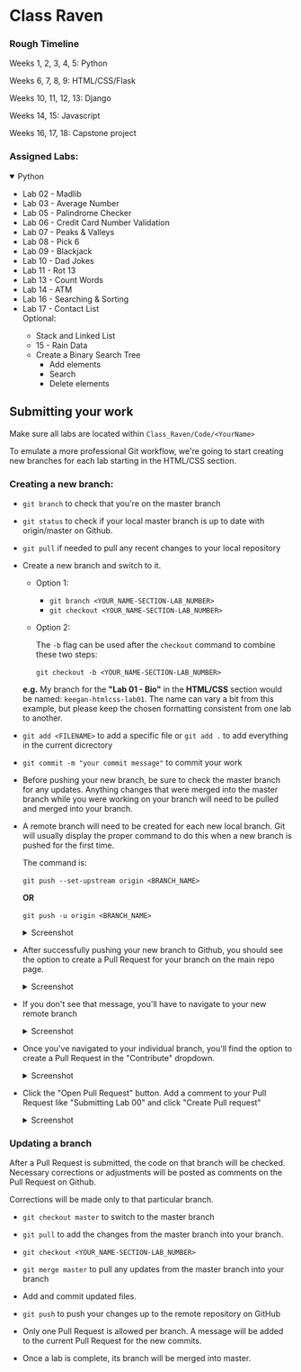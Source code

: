 # Class Raven

### Rough Timeline

Weeks 1, 2, 3, 4, 5: Python

Weeks 6, 7, 8, 9: HTML/CSS/Flask

Weeks 10, 11, 12, 13: Django

Weeks 14, 15: Javascript

Weeks 16, 17, 18: Capstone project

### Assigned Labs:

<details open>
  <summary>Python</summary>
  <ul>
    <li>Lab 02 - Madlib</li>
    <li>Lab 03 - Average Number</li>
    <li>Lab 05 - Palindrome Checker</li>
    <li>Lab 06 - Credit Card Number Validation</li>
    <li>Lab 07 - Peaks & Valleys</li>
    <li>Lab 08 - Pick 6</li>
    <li>Lab 09 - Blackjack</li>
    <li>Lab 10 - Dad Jokes</li>
    <li>Lab 11 - Rot 13</li>
    <li>Lab 13 - Count Words</li>
    <li>Lab 14 - ATM</li>
    <li>Lab 16 - Searching & Sorting</li>
    <li>Lab 17 - Contact List</li>
    <summary>Optional:</summary>
    <ul>
      <li>Stack and Linked List</li>
      <li>15 - Rain Data</li>
      <li>
      Create a Binary Search Tree
        <ul>
            <li>Add elements</li>
            <li>Search</li>
            <li>Delete elements</li>
        </ul>
      </li>
    </ul>
  </ul>
</details>

## Submitting your work

Make sure all labs are located within `Class_Raven/Code/<YourName>`

To emulate a more professional Git workflow, we're going to start creating new branches for each lab starting in the HTML/CSS section.

### Creating a new branch:

- `git branch` to check that you're on the master branch

- `git status` to check if your local master branch is up to date with origin/master on Github.
  
- `git pull` if needed to pull any recent changes to your local repository

- Create a new branch and switch to it.
  - Option 1:
    - `git branch <YOUR_NAME-SECTION-LAB_NUMBER>`
    - `git checkout <YOUR_NAME-SECTION-LAB_NUMBER>`
  
  - Option 2:
    
    The `-b` flag can be used after the `checkout` command to combine these two steps:

    `git checkout -b <YOUR_NAME-SECTION-LAB_NUMBER>`
  
  **e.g.** My branch for the **"Lab 01 - Bio"** in the **HTML/CSS** section would be named: `keegan-htmlcss-lab01`. The name can vary a bit from this example, but please keep the chosen formatting consistent from one lab to another.

- `git add <FILENAME>` to add a specific file or `git add .` to add everything in the current dicrectory
  
- `git commit -m "your commit message"` to commit your work

- Before pushing your new branch, be sure to check the master branch for any updates. Anything changes that were merged into the master branch while you were working on your branch will need to be pulled and merged into your branch.

- A remote branch will need to be created for each new local branch. Git will usually display the proper command to do this when a new branch is pushed for the first time.

  The command is:

  `git push --set-upstream origin <BRANCH_NAME>`

  **OR**

  `git push -u origin <BRANCH_NAME>`
  
  <details>
    <summary>Screenshot</summary>
    <img src="screenshots/set_upstream_message.png" width=800>
  </details>

- After successfully pushing your new branch to Github, you should see the option to create a Pull Request for your branch on the main repo page.

  <details>
    <summary>Screenshot</summary>
    <img src="screenshots/pull_request_button.png" width=800>
  </details>

- If you don't see that message, you'll have to navigate to your new remote branch
  <details>
    <summary>Screenshot</summary>
    <img src="screenshots/switch_branch.gif" width=800>
  </details>

- Once you've navigated to your individual branch, you'll find the option to create a Pull Request in the "Contribute" dropdown.
  <details>
    <summary>Screenshot</summary>
    <img src="screenshots/open_pull_request_alternative.gif" width=800>
  </details>

- Click the "Open Pull Request" button. Add a comment to your Pull Request like "Submitting Lab 00" and click "Create Pull request"
  <details>
    <summary>Screenshot</summary>
    <img src="screenshots/create_pull_request.png" width=800>
  </details>

### Updating a branch

After a Pull Request is submitted, the code on that branch will be checked. Necessary corrections or adjustments will be posted as comments on the Pull Request on Github.

Corrections will be made only to that particular branch.

- `git checkout master` to switch to the master branch

- `git pull` to add the changes from the master branch into your branch.

- `git checkout <YOUR_NAME-SECTION-LAB_NUMBER>`

- `git merge master` to pull any updates from the master branch into your branch

- Add and commit updated files.

- `git push` to push your changes up to the remote repository on GitHub

- Only one Pull Request is allowed per branch. A message will be added to the current Pull Request for the new commits.

- Once a lab is complete, its branch will be merged into master.

